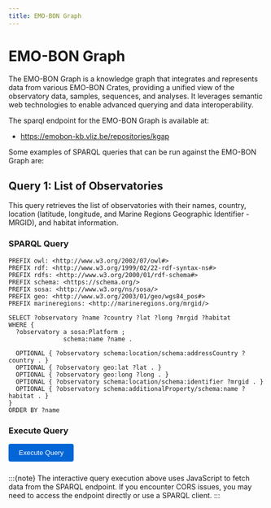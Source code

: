 ```yaml
---
title: EMO-BON Graph
---
```


# EMO-BON Graph

The EMO-BON Graph is a knowledge graph that integrates and represents data from various EMO-BON Crates, providing a unified view of the observatory data, samples, sequences, and analyses. It leverages semantic web technologies to enable advanced querying and data interoperability.

The sparql endpoint for the EMO-BON Graph is available at:
- https://emobon-kb.vliz.be/repositories/kgap

Some examples of SPARQL queries that can be run against the EMO-BON Graph are:

## Query 1: List of Observatories

This query retrieves the list of observatories with their names, country, location (latitude, longitude, and Marine Regions Geographic Identifier - MRGID), and habitat information.

### SPARQL Query

```sparql
PREFIX owl: <http://www.w3.org/2002/07/owl#>
PREFIX rdf: <http://www.w3.org/1999/02/22-rdf-syntax-ns#>
PREFIX rdfs: <http://www.w3.org/2000/01/rdf-schema#>
PREFIX schema: <https://schema.org/>
PREFIX sosa: <http://www.w3.org/ns/sosa/>
PREFIX geo: <http://www.w3.org/2003/01/geo/wgs84_pos#>
PREFIX marineregions: <http://marineregions.org/mrgid/>

SELECT ?observatory ?name ?country ?lat ?long ?mrgid ?habitat
WHERE {
  ?observatory a sosa:Platform ;
               schema:name ?name .
  
  OPTIONAL { ?observatory schema:location/schema:addressCountry ?country . }
  OPTIONAL { ?observatory geo:lat ?lat . }
  OPTIONAL { ?observatory geo:long ?long . }
  OPTIONAL { ?observatory schema:location/schema:identifier ?mrgid . }
  OPTIONAL { ?observatory schema:additionalProperty/schema:name ?habitat . }
}
ORDER BY ?name
```

### Execute Query

<div id="query1-container">
  <button onclick="executeQuery1()" style="padding: 10px 20px; background-color: #0366d6; color: white; border: none; border-radius: 4px; cursor: pointer; margin-bottom: 10px;">
    Execute Query
  </button>
  <div id="query1-status" style="margin: 10px 0; font-style: italic; color: #666;"></div>
  <div id="query1-results" style="margin-top: 10px;"></div>
</div>

<script>
async function executeQuery1() {
  const endpoint = 'https://emobon-kb.vliz.be/repositories/kgap';
  const query = `
PREFIX owl: <http://www.w3.org/2002/07/owl#>
PREFIX rdf: <http://www.w3.org/1999/02/22-rdf-syntax-ns#>
PREFIX rdfs: <http://www.w3.org/2000/01/rdf-schema#>
PREFIX schema: <https://schema.org/>
PREFIX sosa: <http://www.w3.org/ns/sosa/>
PREFIX geo: <http://www.w3.org/2003/01/geo/wgs84_pos#>
PREFIX marineregions: <http://marineregions.org/mrgid/>

SELECT ?observatory ?name ?country ?lat ?long ?mrgid ?habitat
WHERE {
  ?observatory a sosa:Platform ;
               schema:name ?name .
  
  OPTIONAL { ?observatory schema:location/schema:addressCountry ?country . }
  OPTIONAL { ?observatory geo:lat ?lat . }
  OPTIONAL { ?observatory geo:long ?long . }
  OPTIONAL { ?observatory schema:location/schema:identifier ?mrgid . }
  OPTIONAL { ?observatory schema:additionalProperty/schema:name ?habitat . }
}
ORDER BY ?name
  `;
  
  const statusDiv = document.getElementById('query1-status');
  const resultsDiv = document.getElementById('query1-results');
  
  statusDiv.textContent = 'Executing query...';
  resultsDiv.innerHTML = '';
  
  try {
    const response = await fetch(endpoint, {
      method: 'POST',
      headers: {
        'Accept': 'application/sparql-results+json',
        'Content-Type': 'application/sparql-query'
      },
      body: query
    });
    
    if (!response.ok) {
      throw new Error(`HTTP error! status: ${response.status}`);
    }
    
    const data = await response.json();
    console.log('Query 1 Results:', data);
    
    statusDiv.textContent = `Query returned ${data.results.bindings.length} results`;
    
    if (data.results.bindings.length === 0) {
      resultsDiv.innerHTML = '<p>No results found.</p>';
      return;
    }
    
    // Create table
    let table = '<table style="width: 100%; border-collapse: collapse; margin-top: 10px;">';
    table += '<thead><tr style="background-color: #f6f8fa;">';
    table += '<th style="border: 1px solid #ddd; padding: 8px; text-align: left;">Observatory</th>';
    table += '<th style="border: 1px solid #ddd; padding: 8px; text-align: left;">Name</th>';
    table += '<th style="border: 1px solid #ddd; padding: 8px; text-align: left;">Country</th>';
    table += '<th style="border: 1px solid #ddd; padding: 8px; text-align: left;">Latitude</th>';
    table += '<th style="border: 1px solid #ddd; padding: 8px; text-align: left;">Longitude</th>';
    table += '<th style="border: 1px solid #ddd; padding: 8px; text-align: left;">MRGID</th>';
    table += '<th style="border: 1px solid #ddd; padding: 8px; text-align: left;">Habitat</th>';
    table += '</tr></thead><tbody>';
    
    data.results.bindings.forEach(row => {
      table += '<tr>';
      table += `<td style="border: 1px solid #ddd; padding: 8px;">${row.observatory?.value || ''}</td>`;
      table += `<td style="border: 1px solid #ddd; padding: 8px;">${row.name?.value || ''}</td>`;
      table += `<td style="border: 1px solid #ddd; padding: 8px;">${row.country?.value || ''}</td>`;
      table += `<td style="border: 1px solid #ddd; padding: 8px;">${row.lat?.value || ''}</td>`;
      table += `<td style="border: 1px solid #ddd; padding: 8px;">${row.long?.value || ''}</td>`;
      table += `<td style="border: 1px solid #ddd; padding: 8px;">${row.mrgid?.value || ''}</td>`;
      table += `<td style="border: 1px solid #ddd; padding: 8px;">${row.habitat?.value || ''}</td>`;
      table += '</tr>';
    });
    
    table += '</tbody></table>';
    resultsDiv.innerHTML = table;
    
  } catch (error) {
    console.error('Error executing query:', error);
    statusDiv.textContent = 'Error executing query';
    resultsDiv.innerHTML = `<p style="color: red;">Error: ${error.message}</p>
      <p>This may be due to CORS restrictions or network issues. Try accessing the endpoint directly at: 
      <a href="https://emobon-kb.vliz.be/repositories/kgap" target="_blank">https://emobon-kb.vliz.be/repositories/kgap</a></p>`;
  }
}
</script>

:::{note}
The interactive query execution above uses JavaScript to fetch data from the SPARQL endpoint. If you encounter CORS issues, you may need to access the endpoint directly or use a SPARQL client.
:::

